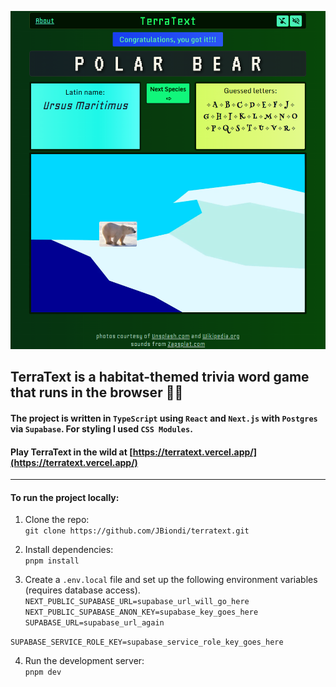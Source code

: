 ![Screenshot](./public/images/social/desktop-pb-vel.png)

## **TerraText** is a habitat-themed trivia word game that runs in the browser 🐻‍❄️ 

#### The project is written in `TypeScript` using `React` and `Next.js` with `Postgres` via `Supabase`. For styling I used `CSS Modules`.

#### Play TerraText in the wild at [https://terratext.vercel.app/](https://terratext.vercel.app/)

------------

#### To run the project locally:
1. Clone the repo:  
`git clone https://github.com/JBiondi/terratext.git`

2. Install dependencies:  
`pnpm install`

3. Create a `.env.local` file and set up the following environment variables (requires database access).    
`NEXT_PUBLIC_SUPABASE_URL=supabase_url_will_go_here`  
`NEXT_PUBLIC_SUPABASE_ANON_KEY=supabase_key_goes_here`  
`SUPABASE_URL=supabase_url_again`  

`SUPABASE_SERVICE_ROLE_KEY=supabase_service_role_key_goes_here`  


4. Run the development server:  
`pnpm dev`
